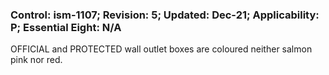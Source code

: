 ### Control: ism-1107; Revision: 5; Updated: Dec-21; Applicability: P; Essential Eight: N/A
<p>OFFICIAL and PROTECTED wall outlet boxes are coloured neither salmon pink nor red.</p>